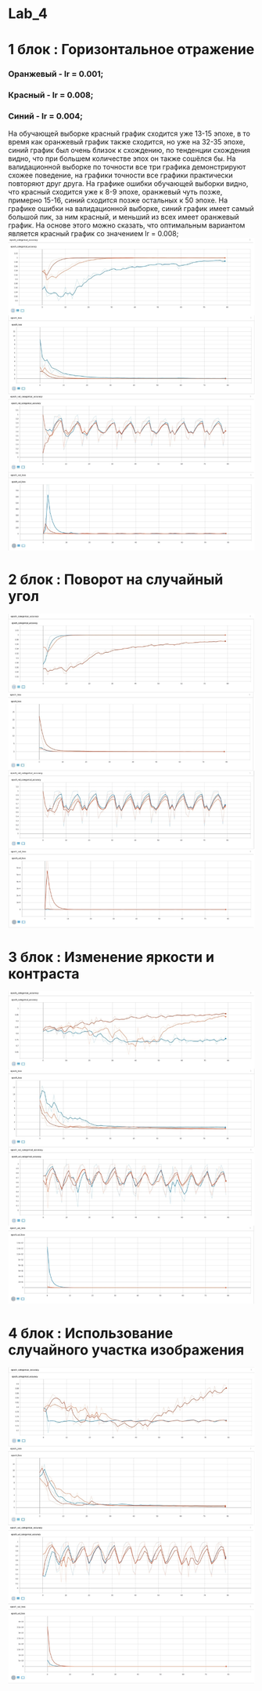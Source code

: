# Lab_4

# 1 блок : Горизонтальное отражение
 ### Оранжевый - lr = 0.001;
 ### Красный - lr = 0.008;
 ### Синий - lr = 0.004;
 На обучающей выборке красный график сходится уже 13-15 эпохе, в то время как оранжевый график также сходится, но уже на 32-35 эпохе, синий график был очень близок к схождению, по тенденции схождения видно, что при большем количестве эпох он также сошёлся бы. На валидационной выборке по точности все три графика демонстрируют схожее поведение, на графики точности все графики практически повторяют друг друга. На графике ошибки обучающей выборки видно, что красный сходится уже к 8-9 эпохе, оранжевый чуть позже, примерно 15-16, синий сходится позже остальных к 50 эпохе. На графике ошибки на валидационной выборке, синий график имеет самый большой пик, за ним красный, и меньший из всех имеет оранжевый график. На основе этого можно сказать, что оптимальным вариантом является красный график со значением lr = 0.008;
![1](main1.jpg)

# 2 блок : Поворот на случайный угол

![2](main2.jpg)

# 3 блок : Изменение яркости и контраста

![3](main3.jpg)

# 4 блок : Использование случайного участка изображения

![4](main4.jpg)
